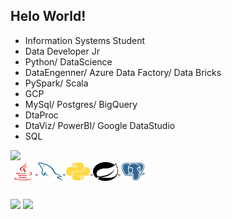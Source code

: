 ## Helo World!

 - Information Systems Student
 - Data Developer Jr
 - Python/ DataScience
 - DataEngenner/ Azure Data Factory/ Data Bricks
 - PySpark/ Scala
 - GCP
 - MySql/ Postgres/ BigQuery
 - DtaProc
 - DtaViz/ PowerBI/ Google DataStudio
 - SQL
 
<div>
  <a href="https://github.com/gabriela-olivrs">
  <img height="100em" src="https://github-readme-stats.vercel.app/api/top-langs/?username=gabriela-olivrs&layout=compact&langs_count=7&theme=dark">
</div>
  
<img align="center" alt="Gabi" height="30" width="40" src="https://raw.githubusercontent.com/devicons/devicon/master/icons/java/java-plain.svg">
<img align="center" alt="Gabi" height="30" width="40" src="https://raw.githubusercontent.com/devicons/devicon/master/icons/mysql/mysql-plain.svg">
<img align="center" alt="Gabi" height="30" width="40" src="https://raw.githubusercontent.com/devicons/devicon/master/icons/python/python-plain.svg">
<img align="center" alt="Gabi" height="30" width="40" src="https://raw.githubusercontent.com/devicons/devicon/master/icons/spring/spring-plain.svg">
<img align="center" alt="Gabi" height="30" width="40" src="https://raw.githubusercontent.com/devicons/devicon/master/icons/postgresql/postgresql-plain.svg">

 

  
  
 ##
 <div>
  <a href="https://www.linkedin.com/in/gabriela-oliveira-1360881a2/" target="_blank"><img src="https://img.shields.io/badge/-LinkedIn-%230077B5?style=for-the-badge&logo=linkedin&logoColor=white" target="_blank"></a> 
  <a href = "mailto:gabrielaoliveira30148@gmail.com"><img src="https://img.shields.io/badge/-Gmail-%23333?style=for-the-badge&logo=gmail&logoColor=white" target="_blank"></a>
 </div>
